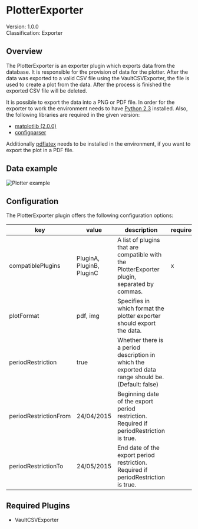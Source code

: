 # PlotterExporter
Version: 1.0.0  
Classification: Exporter

Overview
-----
The PlotterExporter is an exporter plugin which exports data from the database. It is responsible for the provision of data for the plotter. After the data was exported to a valid CSV file using the VaultCSVExporter, the file is used to create a plot from the data. After the process is finished the exported CSV file will be deleted.

It is possible to export the data into a PNG or PDF file. 
In order for the exporter to work the environment needs to have [Python 2.3](https://www.python.org/download/releases/2.3/) installed.
Also, the following libraries are required in the given version:

- [matplotlib (2.0.0)](https://matplotlib.org/2.0.0/index.html)
- [configparser](https://docs.python.org/2/library/configparser.html)

Additionally [pdflatex](https://www.latex-project.org/get/#tex-distributions) needs to be installed in the environment, if you want to export the plot in a PDF file.

Data example
-----
![Plotter example](https://i.imgur.com/TijPvyA.png)

Configuration
-----
The PlotterExporter plugin offers the following configuration options:

| key  | value | description | required |
| ------------- | ------------- |  ------------- | ------------- |
| compatiblePlugins | PluginA, PluginB, PluginC | A list of plugins that are compatible with the PlotterExporter plugin, separated by commas. | x |
| plotFormat | pdf, img | Specifies in which format the plotter exporter should export the data. |  |
| periodRestriction | true | Whether there is a period description in which the exported data range should be. (Default: false) | 
| periodRestrictionFrom | 24/04/2015 | Beginning date of the export period restriction. Required if periodRestriction is true. | 
| periodRestrictionTo | 24/05/2015 | End date of the export period restriction. Required if periodRestriction is true. | 


Required Plugins
-----
- VaultCSVExporter


 